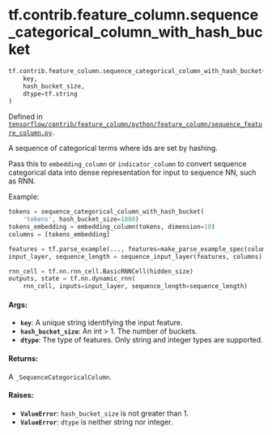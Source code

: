 <div itemscope itemtype="http://developers.google.com/ReferenceObject">
<meta itemprop="name" content="tf.contrib.feature_column.sequence_categorical_column_with_hash_bucket" />
<meta itemprop="path" content="Stable" />
</div>

# tf.contrib.feature_column.sequence_categorical_column_with_hash_bucket

``` python
tf.contrib.feature_column.sequence_categorical_column_with_hash_bucket(
    key,
    hash_bucket_size,
    dtype=tf.string
)
```



Defined in [`tensorflow/contrib/feature_column/python/feature_column/sequence_feature_column.py`](/code/stable/tensorflow/contrib/feature_column/python/feature_column/sequence_feature_column.py).

A sequence of categorical terms where ids are set by hashing.

Pass this to `embedding_column` or `indicator_column` to convert sequence
categorical data into dense representation for input to sequence NN, such as
RNN.

Example:

```python
tokens = sequence_categorical_column_with_hash_bucket(
    'tokens', hash_bucket_size=1000)
tokens_embedding = embedding_column(tokens, dimension=10)
columns = [tokens_embedding]

features = tf.parse_example(..., features=make_parse_example_spec(columns))
input_layer, sequence_length = sequence_input_layer(features, columns)

rnn_cell = tf.nn.rnn_cell.BasicRNNCell(hidden_size)
outputs, state = tf.nn.dynamic_rnn(
    rnn_cell, inputs=input_layer, sequence_length=sequence_length)
```

#### Args:

* <b>`key`</b>: A unique string identifying the input feature.
* <b>`hash_bucket_size`</b>: An int > 1. The number of buckets.
* <b>`dtype`</b>: The type of features. Only string and integer types are supported.


#### Returns:

A `_SequenceCategoricalColumn`.


#### Raises:

* <b>`ValueError`</b>: `hash_bucket_size` is not greater than 1.
* <b>`ValueError`</b>: `dtype` is neither string nor integer.